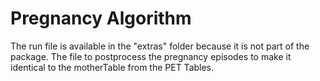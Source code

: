 # Pregnancy Algorithm

The run file is available in the "extras" folder because it is not part of the package.
The file to postprocess the pregnancy episodes to make it identical to the motherTable from the PET Tables. 
